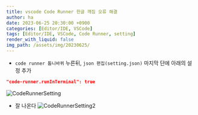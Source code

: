 ```yaml
---
title: vscode Code Runner 한글 깨짐 오류 해결
author: ha
date: 2023-06-25 20:30:00 +0900
categories: [Editor/IDE, VSCode]
tags: [Editor/IDE, VSCode, Code Runner, setting]
render_with_liquid: false
img_path: /assets/img/20230625/
---
```


- `code runner 톱니바퀴` 누른뒤, `json 편집(setting.json)` 마지막 단에 아래의 설정 추가

```json
"code-runner.runInTerminal": true
```

![CodeRunnerSetting](CodeRunnerSetting.png)

- 잘 나온다
  ![CodeRunnerSetting2](CodeRunnerSetting2.png)
